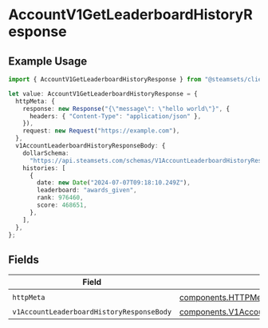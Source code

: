 # AccountV1GetLeaderboardHistoryResponse

## Example Usage

```typescript
import { AccountV1GetLeaderboardHistoryResponse } from "@steamsets/client-ts/models/operations";

let value: AccountV1GetLeaderboardHistoryResponse = {
  httpMeta: {
    response: new Response("{\"message\": \"hello world\"}", {
      headers: { "Content-Type": "application/json" },
    }),
    request: new Request("https://example.com"),
  },
  v1AccountLeaderboardHistoryResponseBody: {
    dollarSchema:
      "https://api.steamsets.com/schemas/V1AccountLeaderboardHistoryResponseBody.json",
    histories: [
      {
        date: new Date("2024-07-07T09:18:10.249Z"),
        leaderboard: "awards_given",
        rank: 976460,
        score: 468651,
      },
    ],
  },
};
```

## Fields

| Field                                                                                                                    | Type                                                                                                                     | Required                                                                                                                 | Description                                                                                                              |
| ------------------------------------------------------------------------------------------------------------------------ | ------------------------------------------------------------------------------------------------------------------------ | ------------------------------------------------------------------------------------------------------------------------ | ------------------------------------------------------------------------------------------------------------------------ |
| `httpMeta`                                                                                                               | [components.HTTPMetadata](../../models/components/httpmetadata.md)                                                       | :heavy_check_mark:                                                                                                       | N/A                                                                                                                      |
| `v1AccountLeaderboardHistoryResponseBody`                                                                                | [components.V1AccountLeaderboardHistoryResponseBody](../../models/components/v1accountleaderboardhistoryresponsebody.md) | :heavy_minus_sign:                                                                                                       | OK                                                                                                                       |